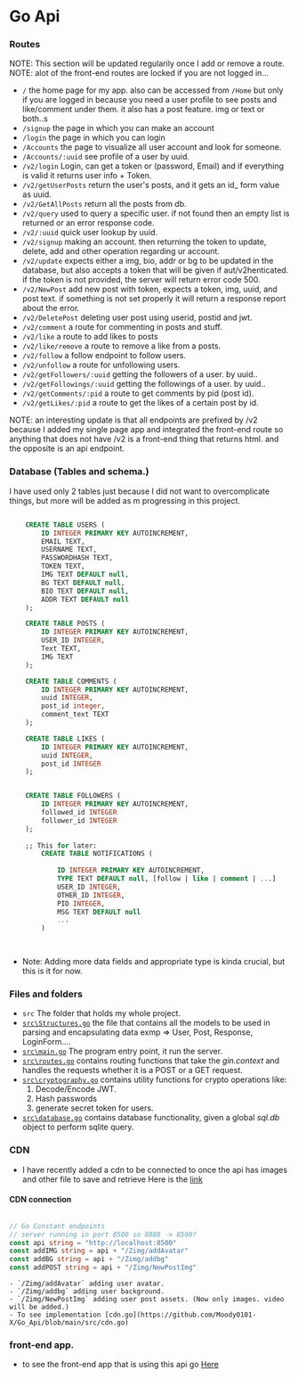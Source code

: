 

# Go Api
### Routes
NOTE: This section will be updated regularily once I add or remove a route.
NOTE: alot of the front-end routes are locked if you are not logged in...

- `/` the home page for my app. also can be accessed from `/Home` but only if you are logged in because you need a user profile to see posts and like/comment under them. it also has a post feature. img or text or both..s
- `/signup` the page in which you can make an account
- `/login` the page in which you can login
- `/Accounts` the page to visualize all user account and look for someone.
- `/Accounts/:uuid` see profile of a user by uuid.
- `/v2/login` Login, can get a token or (password, Email) and if everything is valid it returns user info + Token.
- `/v2/getUserPosts` return the user's posts, and it gets an id_ form value as uuid.
- `/v2/GetAllPosts` return all the posts from db.
- `/v2/query` used to query a specific user. if not found then an empty list is returned or an error response code.
- `/v2/:uuid` quick user lookup by uuid.
- `/v2/signup` making an account. then returning the token to update, delete, add and other operation regarding ur account.
- `/v2/update` expects either a img, bio, addr or bg to be updated in the database, but also accepts a token that will be given if aut/v2henticated. if the token is not provided, the server will return error code 500.
- `/v2/NewPost` add new post with token, expects a token, img, uuid, and post text. if something is not set properly it will return a response report about the error.
- `/v2/DeletePost` deleting user post using userid, postid and jwt.
- `/v2/comment` a route for commenting in posts and stuff.
- `/v2/like` a route to add likes to posts
- `/v2/like/remove` a route to remove a like from a posts.
- `/v2/follow` a follow endpoint to follow users.
- `/v2/unfollow` a route for unfollowing users.
- `/v2/getFollowers/:uuid` getting the followers of a user. by uuid..
- `/v2/getFollowings/:uuid` getting the followings of a user. by uuid..
- `/v2/getComments/:pid` a route to get comments by pid (post id).
- `/v2/getLikes/:pid` a route to get the likes of a certain post by id.

NOTE: an interesting update is that all endpoints are prefixed by /v2 because I added my single page app and integrated the front-end route so anything that does not have /v2 is a front-end thing that returns html. and the opposite is an api endpoint.

### Database (Tables and schema.)

I have used only 2 tables just because I did not want to overcomplicate things, but more will be added as m progressing in this project.

```sql

    CREATE TABLE USERS (
        ID INTEGER PRIMARY KEY AUTOINCREMENT, 
        EMAIL TEXT, 
        USERNAME TEXT, 
        PASSWORDHASH TEXT, 
        TOKEN TEXT, 
        IMG TEXT DEFAULT null,
        BG TEXT DEFAULT null,
        BIO TEXT DEFAULT null,
        ADDR TEXT DEFAULT null
    );

    CREATE TABLE POSTS (
        ID INTEGER PRIMARY KEY AUTOINCREMENT,
        USER_ID INTEGER,
        Text TEXT,
        IMG TEXT
    );

    CREATE TABLE COMMENTS (
        ID INTEGER PRIMARY KEY AUTOINCREMENT,
        uuid INTEGER,
        post_id integer,
        comment_text TEXT
    );

    CREATE TABLE LIKES (
        ID INTEGER PRIMARY KEY AUTOINCREMENT,
        uuid INTEGER,
        post_id INTEGER
    );


    CREATE TABLE FOLLOWERS (
        ID INTEGER PRIMARY KEY AUTOINCREMENT,
        followed_id INTEGER
        follower_id INTEGER
    );
    
    ;; This for later: 
        CREATE TABLE NOTIFICATIONS (
            
            ID INTEGER PRIMARY KEY AUTOINCREMENT,
            TYPE TEXT DEFAULT null, [follow | like | comment | ...]
            USER_ID INTEGER,
            OTHER_ID INTEGER,
            PID INTEGER,
            MSG TEXT DEFAULT null
            ...
        )

    
```
- Note: Adding more data fields and appropriate type is kinda crucial, but this is it for now.

### Files and folders

- `src` The folder that holds my whole project.
- [`src\Structures.go`](https://github.com/Moody0101-X/Go_Api/blob/main/src/Structures.go) the file that contains all the models to be used in parsing and encapsulating data exmp => User, Post, Response, LoginForm....
- [`src\main.go`](https://github.com/Moody0101-X/Go_Api/blob/main/src/main.go) The program entry point, it run the server.
- [`src\routes.go`](https://github.com/Moody0101-X/Go_Api/blob/main/src/routes.go) contains routing functions that take the *gin.context* and handles the requests whether it is a POST or a GET request.
- [`src\cryptography.go`](https://github.com/Moody0101-X/Go_Api/blob/main/src/cryptography.go) contains utility functions for crypto operations like:
    1. Decode/Encode JWT.
    2. Hash passwords
    3. generate secret token for users.
- [`src\database.go`](https://github.com/Moody0101-X/Go_Api/blob/main/src/database.go) contains database functionality, given a global *sql.db* object to perform sqlite query.

### CDN

- I have recently added a cdn to be connected to once the api has images and other file to save and retrieve
Here is the [link](https://github.com/Moody0101-X/Zimg_cdn)

#### CDN connection

```go

// Go Constant endpoints
// server running in port 8500 so 8888 -> 8500?
const api string = "http://localhost:8500"
const addIMG string = api + "/Zimg/addAvatar"
const addBG string = api + "/Zimg/addbg"
const addPOST string = api + "/Zimg/NewPostImg"

```
    - `/Zimg/addAvatar` adding user avatar.
    - `/Zimg/addbg` adding user background.
    - `/Zimg/NewPostImg` adding user post assets. (Now only images. video will be added.)
    - To see implementation [cdn.go](https://github.com/Moody0101-X/Go_Api/blob/main/src/cdn.go)

### front-end app.

- to see the front-end app that is using this api go [Here](https://github.com/Moody0101-X/SM_app)

